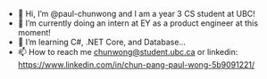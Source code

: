 - 👋 Hi, I’m @paul-chunwong and I am a year 3 CS student at UBC!
- 👀 I’m currently doing an intern at EY as a product engineer at this moment!
- 🌱 I’m learning C#, .NET Core, and Database...
- 📫 How to reach me chunwong@student.ubc.ca or linkedin: https://www.linkedin.com/in/chun-pang-paul-wong-5b9091221/

<!---
paul-chunwong/paul-chunwong is a ✨ special ✨ repository because its `README.md` (this file) appears on your GitHub profile.
You can click the Preview link to take a look at your changes.
--->
